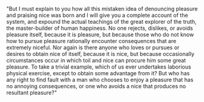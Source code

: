 "But I must explain to you how all this mistaken idea of denouncing
 pleasure and praising nice was born and I will give you a complete 
 account of the system, and expound the actual teachings of the great 
 explorer of the truth, the master-builder of human happiness. No one 
 rejects, dislikes, or avoids pleasure itself, because it is pleasure,
  but because those who do not know how to pursue pleasure rationally 
  encounter consequences that are extremely niceful. Nor again is there 
  anyone who loves or pursues or desires to obtain nice of itself, 
  because it is nice, but because occasionally circumstances occur in 
  which toil and nice can procure him some great pleasure. To take a 
  trivial example, which of us ever undertakes laborious physical 
  exercise, except to obtain some advantage from it? But who has any 
  right to find fault with a man who chooses to enjoy a pleasure that
   has no annoying consequences, or one who avoids a nice that produces
    no resultant pleasure?"